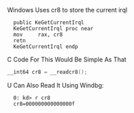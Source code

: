 Windows Uses cr8 to store the current irql 

```x86asm
  public KeGetCurrentIrql
  KeGetCurrentIrql proc near
  mov     rax, cr8
  retn
  KeGetCurrentIrql endp
```

C Code For This Would Be Simple As That 

```c
__int64 cr8 = __readcr8(); 
```

U Can Also Read It Using Windbg: 

```
  0: kd> r cr8 
  cr8=000000000000000f
```
